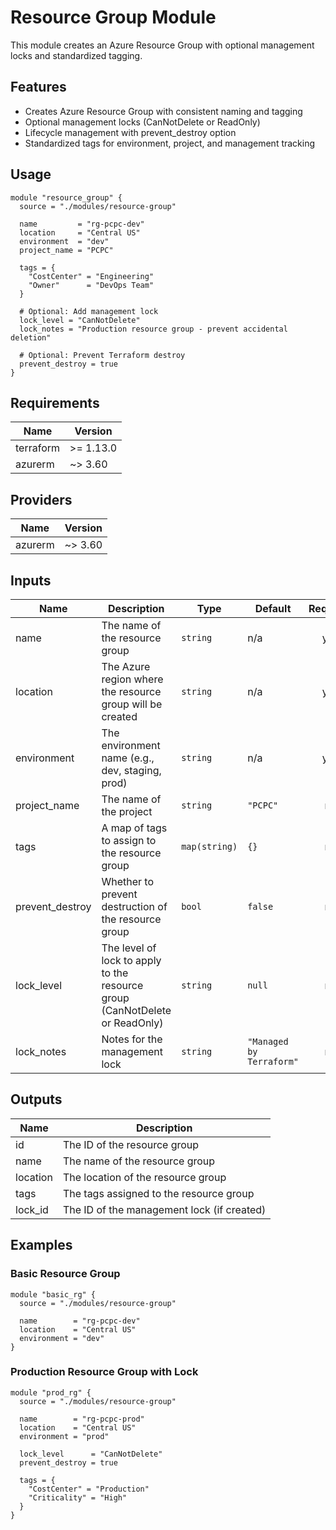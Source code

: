 # Resource Group Module

This module creates an Azure Resource Group with optional management locks and standardized tagging.

## Features

- Creates Azure Resource Group with consistent naming and tagging
- Optional management locks (CanNotDelete or ReadOnly)
- Lifecycle management with prevent_destroy option
- Standardized tags for environment, project, and management tracking

## Usage

```hcl
module "resource_group" {
  source = "./modules/resource-group"

  name         = "rg-pcpc-dev"
  location     = "Central US"
  environment  = "dev"
  project_name = "PCPC"

  tags = {
    "CostCenter" = "Engineering"
    "Owner"      = "DevOps Team"
  }

  # Optional: Add management lock
  lock_level = "CanNotDelete"
  lock_notes = "Production resource group - prevent accidental deletion"

  # Optional: Prevent Terraform destroy
  prevent_destroy = true
}
```

## Requirements

| Name      | Version   |
| --------- | --------- |
| terraform | >= 1.13.0 |
| azurerm   | ~> 3.60   |

## Providers

| Name    | Version |
| ------- | ------- |
| azurerm | ~> 3.60 |

## Inputs

| Name            | Description                                                                 | Type          | Default                  | Required |
| --------------- | --------------------------------------------------------------------------- | ------------- | ------------------------ | :------: |
| name            | The name of the resource group                                              | `string`      | n/a                      |   yes    |
| location        | The Azure region where the resource group will be created                   | `string`      | n/a                      |   yes    |
| environment     | The environment name (e.g., dev, staging, prod)                             | `string`      | n/a                      |   yes    |
| project_name    | The name of the project                                                     | `string`      | `"PCPC"`                 |    no    |
| tags            | A map of tags to assign to the resource group                               | `map(string)` | `{}`                     |    no    |
| prevent_destroy | Whether to prevent destruction of the resource group                        | `bool`        | `false`                  |    no    |
| lock_level      | The level of lock to apply to the resource group (CanNotDelete or ReadOnly) | `string`      | `null`                   |    no    |
| lock_notes      | Notes for the management lock                                               | `string`      | `"Managed by Terraform"` |    no    |

## Outputs

| Name     | Description                                |
| -------- | ------------------------------------------ |
| id       | The ID of the resource group               |
| name     | The name of the resource group             |
| location | The location of the resource group         |
| tags     | The tags assigned to the resource group    |
| lock_id  | The ID of the management lock (if created) |

## Examples

### Basic Resource Group

```hcl
module "basic_rg" {
  source = "./modules/resource-group"

  name        = "rg-pcpc-dev"
  location    = "Central US"
  environment = "dev"
}
```

### Production Resource Group with Lock

```hcl
module "prod_rg" {
  source = "./modules/resource-group"

  name        = "rg-pcpc-prod"
  location    = "Central US"
  environment = "prod"

  lock_level      = "CanNotDelete"
  prevent_destroy = true

  tags = {
    "CostCenter" = "Production"
    "Criticality" = "High"
  }
}
```
